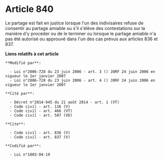 # Article 840

Le partage est fait en justice lorsque l'un des indivisaires refuse de consentir au partage amiable ou s'il s'élève des
contestations sur la manière d'y procéder ou de le terminer ou lorsque le partage amiable n'a pas été autorisé ou approuvé
dans l'un des cas prévus aux articles 836 et 837.

**Liens relatifs à cet article**

	**Modifié par**:

	  - Loi n°2006-728 du 23 juin 2006 - art. 3 () JORF 24 juin 2006 en vigueur le 1er janvier 2007
	  - Loi n°2006-728 du 23 juin 2006 - art. 4 () JORF 24 juin 2006 en vigueur le 1er janvier 2007

	**Cité par**:

	  - Décret n°2014-945 du 21 août 2014 - art. 1 (VT)
	  - Code civil - art. 116 (V)
	  - Code civil - art. 466 (VT)
	  - Code civil - art. 507 (VD)

	**Cite**:

	  - Code civil - art. 836 (V)
	  - Code civil - art. 837 (V)

	**Codifié par**:

	  - Loi n°1803-04-19
